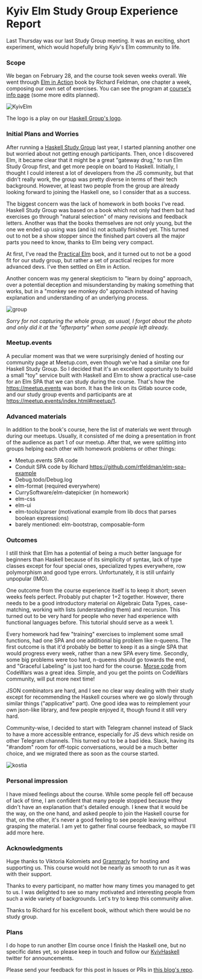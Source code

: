 # Kyiv Elm Study Group Experience Report

Last Thursday was our last Study Group meeting. It was an exciting, short experiment, which would hopefully bring Kyiv's Elm community to life.

### Scope

We began on February 28, and the course took seven weeks overall. We went through [Elm in Action](https://www.manning.com/books/elm-in-action) book by Richard Feldman, one chapter a week, composing our own set of exercises. You can see the program at [course's info page](https://github.com/KyivHaskell/elm-study-group#%D1%80%D0%BE%D0%B7%D0%BA%D0%BB%D0%B0%D0%B4) (some more edits planned).

![KyivElm](./elm-study-group/KyivElm.png)

The logo is a play on our [Haskell Group's logo](https://k-bx.github.io/articles/Kyiv-Haskell-Study-Group-Experience-Report.html).

### Initial Plans and Worries

After running a [Haskell Study Group](https://k-bx.github.io/articles/Kyiv-Haskell-Study-Group-Experience-Report.html) last year, I started planning another one but worried about not getting enough participants. Then, once I discovered Elm, it became clear that it might be a great "gateway drug," to run Elm Study Group first, and get more people on board to Haskell. Initially, I thought I could interest a lot of developers from the JS community, but that didn't really work, the group was pretty diverse in terms of their tech background. However, at least two people from the group are already looking forward to joining the Haskell one, so I consider that as a success.

The biggest concern was the lack of homework in both books I've read. Haskell Study Group was based on a book which not only had them but had exercises go through "natural selection" of many revisions and feedback letters. Another was that the books themselves are not only young, but the one we ended up using was (and is) not actually finished yet. This turned out to not be a show stopper since the finished part covers all the major parts you need to know, thanks to Elm being very compact.

At first, I've read the [Practical Elm](https://korban.net/elm/) book, and it turned out to not be a good fit for our study group, but rather a set of practical recipes for more advanced devs. I've then settled on Elm in Action.

Another concern was my general skepticism to "learn by doing" approach, over a potential deception and misunderstanding by making something that works, but in a "monkey see monkey do" approach instead of  having explanation and understanding of an underlying process.

![group](./elm-study-group/group.jpeg)

*Sorry for not capturing the whole group, as usual, I forgot about the photo and only did it at the "afterparty" when some people left already.*

### Meetup.events

A peculiar moment was that we were surprisingly denied of hosting our community page at Meetup.com, even though we've had a similar one for Haskell Study Group. So I decided that it's an excellent opportunity to build a small "toy" service built with Haskell and Elm to show a practical use-case for an Elm SPA that we can study during the course. That's how the https://meetup.events was born. It has the link on its Gitlab source code, and our study group events and participants are at <https://meetup.events/index.html#meetup/1>.

### Advanced materials

In addition to the book's course, here the list of materials we went through during our meetups. Usually, it consisted of me doing a presentation in front of the audience as part 1 of our meetup. After that, we were splitting into groups helping each other with homework problems or other things:

- Meetup.events SPA code
- Conduit SPA code by Richard <https://github.com/rtfeldman/elm-spa-example>
- Debug.todo/Debug.log
- elm-format (required everywhere)
- CurrySoftware/elm-datepicker (in homework)
- elm-css
- elm-ui
- elm-tools/parser (motivational example from lib docs that parses boolean expressions)
- barely mentioned: elm-bootstrap, composable-form

### Outcomes

I still think that Elm has a potential of being a much better language for beginners than Haskell because of its simplicity of syntax, lack of type classes except for four special ones, specialized types everywhere, row polymorphism and good type errors. Unfortunately, it is still unfairly unpopular (IMO).

One outcome from the course experience itself is to keep it short; seven weeks feels perfect. Probably put chapter 1+2 together. However, there needs to be a good introductory material on Algebraic Data Types, case-matching, working with lists (understanding them) and recursion. This turned out to be very hard for people who never had experience with functional languages before. This tutorial should serve as a week 1.

Every homework had few "training" exercises to implement some small functions, had one SPA and one additional big problem like n-queens. The first outcome is that it'd probably be better to keep it as a single SPA that would progress every week, rather than a new SPA every time. Secondly, some big problems were too hard, n-queens should go towards the end, and "Graceful Labeling" is just too hard for the course. [Morse code](https://www.codewars.com/kata/decode-the-morse-code/elm) from CodeWars was a great idea. Simple, and you get the points on CodeWars community, will put more next time!

JSON combinators are hard, and I see no clear way dealing with their study except for recommending the Haskell courses where we go slowly through similar things ("applicative" part). One good idea was to reimplement your own json-like library, and few people enjoyed it, though found it still very hard.

Community-wise, I decided to start with Telegram channel instead of Slack to have a more accessible entrance, especially for JS devs which reside on other Telegram channels. This turned out to be a bad idea. Slack, having its "#random" room for off-topic conversations, would be a much better choice, and we migrated there as soon as the course started.

![kostia](./elm-study-group/kostia.jpg)

### Personal impression

I have mixed feelings about the course. While some people fell off because of lack of time, I am confident that many people stopped because they didn't have an explanation that's detailed enough. I knew that it would be the way, on the one hand, and asked people to join the Haskell course for that, on the other, it's never a good feeling to see people leaving without grasping the material. I am yet to gather final course feedback, so maybe I'll add more here.

### Acknowledgments

Huge thanks to Viktoria Kolomiets and [Grammarly](https://grammarly.com/) for hosting and supporting us. This course would not be nearly as smooth to run as it was with their support.

Thanks to every participant, no matter how many times you managed to get to us. I was delighted to see so many motivated and interesting people from such a wide variety of backgrounds. Let's try to keep this community alive.

Thanks to Richard for his excellent book, without which there would be no study group.

### Plans

I do hope to run another Elm course once I finish the Haskell one, but no specific dates yet, so please keep in touch and follow our [KyivHaskell](https://mobile.twitter.com/KyivHaskell) twitter for announcements.

Please send your feedback for this post in Issues or PRs in [this blog's repo](https://github.com/k-bx/k-bx.github.io).

